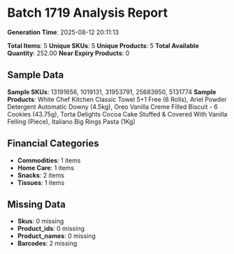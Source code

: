 # Batch 1719 Analysis Report

**Generation Time**: 2025-08-12 20:11:13

**Total Items**: 5
**Unique SKUs**: 5
**Unique Products**: 5
**Total Available Quantity**: 252.00
**Near Expiry Products**: 0

## Sample Data
**Sample SKUs**: 13191656, 1019131, 31953791, 25683950, 5131774
**Sample Products**: White Chef Kitchen Classic Towel 5+1 Free (6 Rolls), Ariel Powder Detergent Automatic Downy (4.5kg), Oreo Vanilla Creme Filled Biscuit - 6 Cookies (43.75g), Torta Delights Cocoa Cake Stuffed & Covered With Vanilla Felling (Piece), Italiano Big Rings Pasta (1Kg)

## Financial Categories
- **Commodities**: 1 items
- **Home Care**: 1 items
- **Snacks**: 2 items
- **Tissues**: 1 items

## Missing Data
- **Skus**: 0 missing
- **Product_ids**: 0 missing
- **Product_names**: 0 missing
- **Barcodes**: 2 missing
